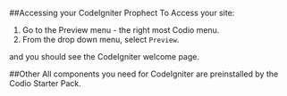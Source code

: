 ##Accessing your CodeIgniter Prophect
To Access your site:

1. Go to the Preview menu - the right most Codio menu.
1. From the drop down menu, select `Preview`.

and you should see the CodeIgniter welcome page.

##Other
All components you need for CodeIgniter are preinstalled by the Codio Starter Pack.